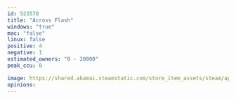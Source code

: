 ```yaml
---
id: 523570
title: "Across Flash"
windows: "true"
mac: "false"
linux: false
positive: 4
negative: 1
estimated_owners: "0 - 20000"
peak_ccu: 0

image: https://shared.akamai.steamstatic.com/store_item_assets/steam/apps/523570/header.jpg?t=1473413864
opinions:
---
```


